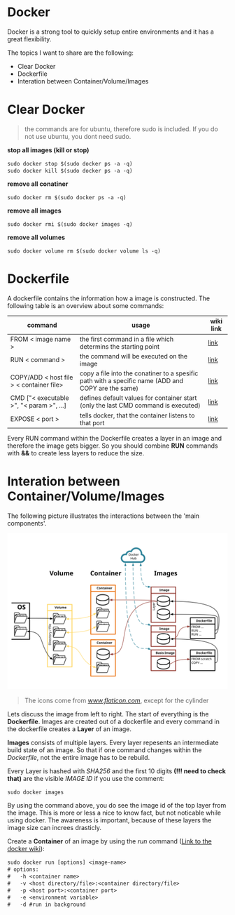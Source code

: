 # Docker

Docker is a strong tool to quickly setup entire environments and it has a great flexibility.

The topics I want to share are the following:
- Clear Docker
- Dockerfile
- Interation between Container/Volume/Images

# Clear Docker

> the commands are for ubuntu, therefore sudo is included. If you do not use ubuntu, you dont need sudo.

**stop all images (kill or stop)**

````shell
sudo docker stop $(sudo docker ps -a -q)
sudo docker kill $(sudo docker ps -a -q)
````

**remove all conatiner**

````shell
sudo docker rm $(sudo docker ps -a -q)
````

**remove all images**

````shell
sudo docker rmi $(sudo docker images -q)
````

**remove all volumes**

````shell
sudo docker volume rm $(sudo docker volume ls -q)
````

# Dockerfile

A dockerfile contains the information how a image is constructed.
The following table is an overview about some commands:

command|usage|wiki link
---|---|---
FROM < image name >|the first command in a file which determins the starting point|[link](https://docs.docker.com/engine/reference/builder/#from)
RUN < command >|the command will be executed on the image|[link](https://docs.docker.com/engine/reference/builder/#run) 
COPY/ADD < host file > < container file>|copy a file into the conatiner to a spesific path with a specific name (ADD and COPY are the same)|[link](https://docs.docker.com/engine/reference/builder/#add)
CMD ["< executable >", "< param >", ...]|defines default values for container start (only the last CMD command is executed)|[link](https://docs.docker.com/engine/reference/builder/#cmd)
EXPOSE < port >|tells docker, that the container listens to that port|[link](https://docs.docker.com/engine/reference/builder/#expose)

Every RUN command within the Dockerfile creates a layer in an image and therefore the image gets bigger. So you should combine **RUN** commands with **&&** to create less layers to reduce the size.

# Interation between Container/Volume/Images

The following picture illustrates the interactions between the 'main components'.

![Conatiner, Volume, Images interation](./images/Docker_Volume_Conatiner_Image_Interation.svg)

> The icons come from *www.flaticon.com*, except for the cylinder

Lets discuss the image from left to right. The start of everything is the **Dockerfile**. Images are created out of a dockerfile and every command in the dockerfile creates a **Layer** of an image.

**Images** consists of multiple layers. Every layer repesents an intermediate build state of an image. So that if one command changes within the *Dockerfile*, not the entire image has to be rebuild.

Every Layer is hashed with *SHA256* and the first 10 digits **(!!! need to check that)** are the visible *IMAGE ID* if you use the comment:

````shell
sudo docker images
````

By using the command above, you do see the image id of the top layer from the image. This is more or less a nice to know fact, but not noticable while using docker. The awareness is important, because of these layers the image size can increes drasticly.

Create a **Container** of an image by using the *run* command ([Link to the docker wiki](https://docs.docker.com/engine/reference/commandline/run/)):

````shell
sudo docker run [options] <image-name>
# options:
#   -h <container name>
#   -v <host directory/file>:<container directory/file>
#   -p <host port>:<container port>
#   -e <environment variable>
#   -d #run in background
````



